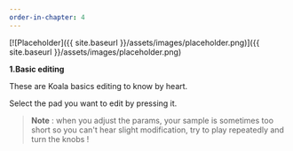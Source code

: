 ```yaml
---
order-in-chapter: 4
---
```


[![Placeholder]({{ site.baseurl }}/assets/images/placeholder.png)]({{
site.baseurl }}/assets/images/placeholder.png)

**1.Basic editing**

These are Koala basics editing to know by heart.

Select the pad you want to edit by pressing it.

> **Note** : when you adjust the params, your sample is sometimes too short so you can't hear slight modification, try
> to play repeatedly and turn the knobs !
